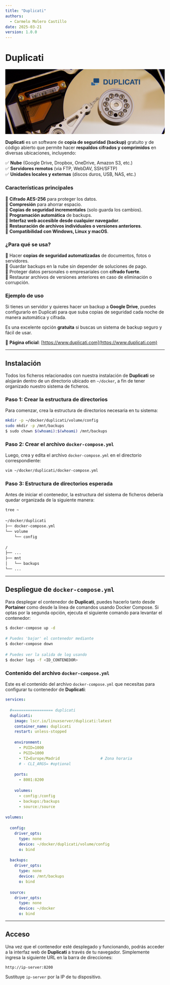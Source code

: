 ```yaml
---
title: "Duplicati"
authors:
  - Carmelo Molero Castillo
date: 2025-03-21
version: 1.0.0
---
```


# Duplicati

![Duplicati](img/img-duplicati-header-01.jpg)

**Duplicati** es un software de **copia de seguridad (backup)** gratuito y de código abierto que permite hacer **respaldos cifrados y comprimidos** en diversas ubicaciones, incluyendo:  

✅ **Nube** (Google Drive, Dropbox, OneDrive, Amazon S3, etc.)  
✅ **Servidores remotos** (via FTP, WebDAV, SSH/SFTP)  
✅ **Unidades locales y externas** (discos duros, USB, NAS, etc.)  

### **Características principales**  
🔹 **Cifrado AES-256** para proteger los datos.  
🔹 **Compresión** para ahorrar espacio.  
🔹 **Copias de seguridad incrementales** (solo guarda los cambios).  
🔹 **Programación automática** de backups.  
🔹 **Interfaz web accesible desde cualquier navegador**.  
🔹 **Restauración de archivos individuales o versiones anteriores**.  
🔹 **Compatibilidad con Windows, Linux y macOS**.  

### **¿Para qué se usa?**  
🔹 Hacer **copias de seguridad automatizadas** de documentos, fotos o servidores.  
🔹 Guardar backups en la nube sin depender de soluciones de pago.  
🔹 Proteger datos personales o empresariales con **cifrado fuerte**.  
🔹 Restaurar archivos de versiones anteriores en caso de eliminación o corrupción.  

### **Ejemplo de uso**  
Si tienes un servidor y quieres hacer un backup a **Google Drive**, puedes configurarlo en Duplicati para que suba copias de seguridad cada noche de manera automática y cifrada.    

Es una excelente opción **gratuita** si buscas un sistema de backup seguro y fácil de usar.

🔹 **Página oficial**: [https://www.duplicati.com](https://www.duplicati.com)

---

## Instalación

Todos los ficheros relacionados con nuestra instalación de **Duplicati** se alojarán dentro de un directorio ubicado en `~/docker`, a fin de tener organizado nuestro sistema de ficheros.

### Paso 1: Crear la estructura de directorios

Para comenzar, crea la estructura de directorios necesaria en tu sistema:

```bash
mkdir -p ~/docker/duplicati/volume/config
sudo mkdir -p /mnt/backups
$ sudo chown $(whoami):$(whoami) /mnt/backups 
```

### Paso 2: Crear el archivo `docker-compose.yml`

Luego, crea y edita el archivo `docker-compose.yml` en el directorio correspondiente:

```bash
vim ~/docker/duplicati/docker-compose.yml
```

### Paso 3: Estructura de directorios esperada

Antes de iniciar el contenedor, la estructura del sistema de ficheros debería quedar organizada de la siguiente manera:

```bash
tree ~

~/docker/duplicati
├── docker-compose.yml
└── volume
    └── config

/
├── ...
├── mnt
│   └── backups
└── ...
```

---

## Despliegue de `docker-compose.yml`

Para desplegar el contenedor de **Duplicati**, puedes hacerlo tanto desde **Portainer** como desde la línea de comandos usando Docker Compose. Si optas por la segunda opción, ejecuta el siguiente comando para levantar el contenedor:

```bash
$ docker-compose up -d

# Puedes 'bajar' el contenedor mediante
$ docker-compose down

# Puedes ver la salida de log usando
$ docker logs -f <ID_CONTENEDOR>
```

### Contenido del archivo `docker-compose.yml`

Este es el contenido del archivo `docker-compose.yml` que necesitas para configurar tu contenedor de **Duplicati**:

```yaml
services:

  #================== duplicati
  duplicati:
    image: lscr.io/linuxserver/duplicati:latest
    container_name: duplicati
    restart: unless-stopped

    environment:
      - PUID=1000
      - PGID=1000
      - TZ=Europe/Madrid                  # Zona horaria
      # - CLI_ARGS= #optional

    ports:
      - 8001:8200

    volumes:
      - config:/config
      - backups:/backups
      - source:/source

volumes:

  config:
    driver_opts:
      type: none
      device: ~/docker/duplicati/volume/config
      o: bind
      
  backups: 
    driver_opts:
      type: none
      device: /mnt/backups 
      o: bind
      
  source: 
    driver_opts:
      type: none
      device: ~/docker
      o: bind
```

---

## Acceso

Una vez que el contenedor esté desplegado y funcionando, podrás acceder a la interfaz web de **Duplicati** a través de tu navegador. Simplemente ingresa la siguiente URL en la barra de direcciones:

```
http://ip-server:8200
```

Sustituye `ip-server` por la IP de tu dispositivo.